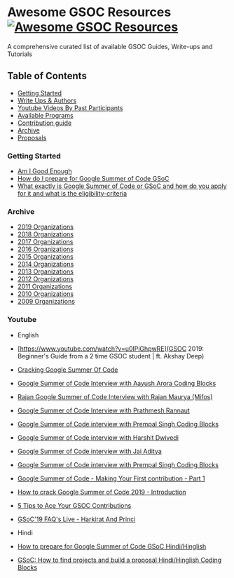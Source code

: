 # Awesome GSOC Resources [![Awesome GSOC Resources](https://cdn.rawgit.com/sindresorhus/awesome/d7305f38d29fed78fa85652e3a63e154dd8e8829/media/badge.svg)](https://github.com/sindresorhus/awesome)
A comprehensive curated list of available GSOC Guides, Write-ups and Tutorials

## Table of Contents
- [Getting Started](#getting-started)
- [Write Ups & Authors](#write-ups--authors)
- [Youtube Videos By Past Participants](#Youtube)
- [Available Programs](#available-programs)
- [Contribution guide](contributing.md)
- [Archive](#Archive)
- [Proposals]()

### Getting Started
- [Am I Good Enough](https://google.github.io/gsocguides/student/am-i-good-enough)
- [How do I prepare for Google Summer of Code GSoC ](https://www.quora.com/How-do-I-prepare-for-the-Google-Summer-of-Code-GSoC)
- [What exactly is Google Summer of Code or GSoC and how do you apply for it and what is the eligibility-criteria](https://www.quora.com/What-exactly-is-Google-Summer-of-Code-or-GSoC-How-do-you-apply-for-it-and-what-is-the-eligibility-criteria)


### Archive
- [2019 Organizations](https://summerofcode.withgoogle.com/archive/2019/organizations/)
- [2018 Organizations](https://summerofcode.withgoogle.com/archive/2018/organizations/)
- [2017 Organizations](https://summerofcode.withgoogle.com/archive/2017/organizations/)
- [2016 Organizations](https://summerofcode.withgoogle.com/archive/2016/organizations/)
- [2015 Organizations](https://www.google-melange.com/archive/gsoc/2015)
- [2014 Organizations](https://www.google-melange.com/archive/gsoc/2014)
- [2013 Organizations](https://www.google-melange.com/archive/gsoc/2013)
- [2012 Organizations](https://www.google-melange.com/archive/gsoc/2012)
- [2011 Organizations](https://www.google-melange.com/archive/gsoc/2011)
- [2010 Organizations](https://www.google-melange.com/archive/gsoc/2010)
- [2009 Organizations](https://www.google-melange.com/archive/gsoc/2009)

### Youtube

- English
 - [https://www.youtube.com/watch?v=u0IPiGhpwRE](GSOC 2019: Beginner's Guide from a 2 time GSOC student | ft. Akshay Deep)
 - [Cracking Google Summer Of Code](https://www.youtube.com/watch?v=nhtREXZgfP8)
 - [Google Summer of Code Interview with Aayush Arora Coding Blocks](https://www.youtube.com/watch?v=sG7EErHU6EM&list=PLl4Y2XuUavmvewAv_PUlXgzXWY44xjWmo&index=4)
 - [Rajan Google Summer of Code Interview with Rajan Maurya (Mifos)](https://www.youtube.com/watch?v=hJu20dyoG4A&list=PLl4Y2XuUavmvewAv_PUlXgzXWY44xjWmo&index=6)
 - [Google Summer of Code Interview with Prathmesh Rannaut](https://www.youtube.com/watch?v=LUHkKVotiYk&list=PLl4Y2XuUavmvewAv_PUlXgzXWY44xjWmo&index=7)
 - [Google Summer of Code interview with Prempal Singh Coding Blocks](https://www.youtube.com/watch?v=yvh1bP-BZNg&list=PLl4Y2XuUavmvewAv_PUlXgzXWY44xjWmo&index=8)
 - [Google Summer of Code interview with Harshit Dwivedi](https://www.youtube.com/watch?v=QtPKyhyhxw4&list=PLl4Y2XuUavmvewAv_PUlXgzXWY44xjWmo&index=9)

 - [Google Summer of Code interview with Jai Aditya](https://www.youtube.com/watch?v=4REJ2aoU5CM&list=PLl4Y2XuUavmvewAv_PUlXgzXWY44xjWmo&index=10)

 - [Google Summer of Code interview with Prempal Singh Coding Blocks](https://www.youtube.com/watch?v=phYOgQgMDvQ)
 - [Google Summer of Code - Making Your First contribution - Part 1](https://www.youtube.com/watch?v=phYOgQgMDvQ)
 - [How to crack Google Summer of Code 2019 - Introduction](https://www.youtube.com/watch?v=0usiv5VyNE4)
 - [5 Tips to Ace Your GSOC Contributions](https://www.youtube.com/watch?v=tPYM8UXCrxw)
 - [GSoC'19 FAQ's Live - Harkirat And Princi](https://www.youtube.com/watch?v=5g2236A-vkQ)

- Hindi
 - [How to prepare for Google Summer of Code GSoC Hindi/Hinglish](https://www.youtube.com/watch?v=RpdjewNuPzc)
 - [GSoC: How to find projects and build a proposal Hindi/Hinglish Coding Blocks](https://www.youtube.com/watch?v=RpdjewNuPzc&list=PLl4Y2XuUavmvewAv_PUlXgzXWY44xjWmo&index=1)
